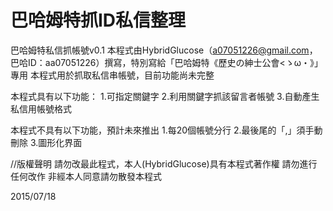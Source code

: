 # 巴哈姆特抓ID私信整理
巴哈姆特私信抓帳號v0.1
本程式由HybridGlucose（a07051226@gmail.com，巴哈ID：aa07051226）撰寫，特別寫給「巴哈姆特《歷史の紳士公會<ゝω・》」專用
本程式用於抓取私信串帳號，目前功能尚未完整
 	
本程式具有以下功能：
1.可指定關鍵字
2.利用關鍵字抓該留言者帳號
3.自動產生私信用帳號格式
 	
本程式不具有以下功能，預計未來推出
1.每20個帳號分行
2.最後尾的「,」須手動刪除
3.圖形化界面
 	
//版權聲明
請勿改最此程式，本人(HybridGlucose)具有本程式著作權
請勿進行任何改作
非經本人同意請勿散發本程式
	
2015/07/18
